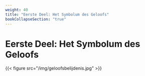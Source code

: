 ```yaml
---
weight: 40
title: "Eerste Deel: Het Symbolum des Geloofs"
bookCollapseSection: "true"
---
```


# Eerste Deel: Het Symbolum des Geloofs

{{< figure src="/img/geloofsbelijdenis.jpg" >}}

